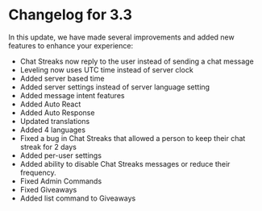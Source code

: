 # Changelog for 3.3

In this update, we have made several improvements and added new features to enhance your experience:

- Chat Streaks now reply to the user instead of sending a chat message
- Leveling now uses UTC time instead of server clock
- Added server based time
- Added server settings instead of server language setting
- Added message intent features
- Added Auto React
- Added Auto Response
- Updated translations
- Added 4 languages
- Fixed a bug in Chat Streaks that allowed a person to keep their chat streak for 2 days
- Added per-user settings
- Added ability to disable Chat Streaks messages or reduce their frequency.
- Fixed Admin Commands
- Fixed Giveaways
- Added list command to Giveaways
